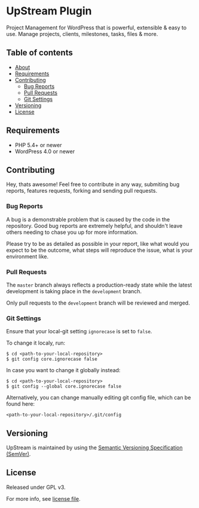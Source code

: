 # UpStream Plugin
Project Management for WordPress that is powerful, extensible & easy to use. Manage projects, clients, milestones, tasks, files & more.

## Table of contents
- [About](https://github.com/upstreamplugin/UpStream#upstream) 
- [Requirements](https://github.com/upstreamplugin/UpStream#requirements)
- [Contributing](https://github.com/upstreamplugin/UpStream#contributing)
   - [Bug Reports](https://github.com/upstreamplugin/UpStream#bug-reports)
   - [Pull Requests](https://github.com/upstreamplugin/UpStream#pull-requests)
   - [Git Settings](https://github.com/upstreamplugin/UpStream#git-settings)
- [Versioning](https://github.com/upstreamplugin/UpStream#versioning)
- [License](https://github.com/upstreamplugin/UpStream#license)

## Requirements
- PHP 5.4+ or newer
- WordPress 4.0 or newer

## Contributing
Hey, thats awesome! Feel free to contribute in any way, submiting bug reports, features requests, forking and sending pull requests.

### Bug Reports
A bug is a demonstrable problem that is caused by the code in the repository. Good bug reports are extremely helpful, and shouldn't leave others needing to chase you up for more information.

Please try to be as detailed as possible in your report, like what would you expect to be the outcome, what steps will reproduce the issue, what is your environment like.

### Pull Requests
The `master` branch always reflects a production-ready state while the latest development is taking place in the `development` branch.

Only pull requests to the `development` branch will be reviewed and merged.

### Git Settings
Ensure that your local-git setting `ignorecase` is set to `false`.

To change it localy, run:
```
$ cd <path-to-your-local-repository>
$ git config core.ignorecase false
```

In case you want to change it globally instead:
```
$ cd <path-to-your-local-repository>
$ git config --global core.ignorecase false
```

Alternatively, you can change manually editing git config file, which can be found here:
```
<path-to-your-local-repository>/.git/config
```

## Versioning
UpStream is maintained by using the [Semantic Versioning Specification (SemVer)](http://semver.org/).

## License
Released under GPL v3.

For more info, see [license file](https://github.com/upstreamplugin/UpStream/blob/master/LICENSE).
